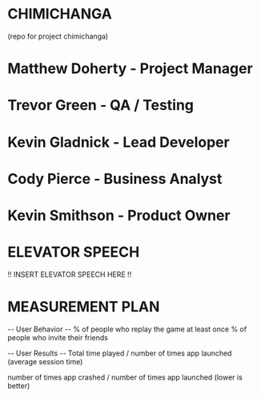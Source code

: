 # CHIMICHANGA
(repo for project chimichanga)

# Matthew Doherty - Project Manager
# Trevor Green - QA / Testing
# Kevin Gladnick - Lead Developer
# Cody Pierce - Business Analyst
# Kevin Smithson - Product Owner

# ELEVATOR SPEECH #
!! INSERT ELEVATOR SPEECH HERE !!

# MEASUREMENT PLAN #
-- User Behavior --
% of people who replay the game at least once
% of people who invite their friends


-- User Results --
Total time played / number of times app launched
(average session time)

number of times app crashed / number of times app launched
(lower is better)
